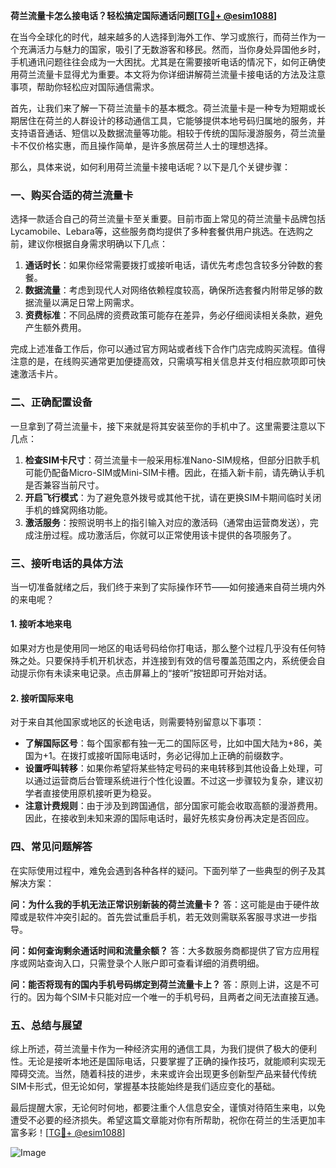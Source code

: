**荷兰流量卡怎么接电话？轻松搞定国际通话问题[[TG💪+ @esim1088](https://t.me/s/esim1088)]**

在当今全球化的时代，越来越多的人选择到海外工作、学习或旅行，而荷兰作为一个充满活力与魅力的国家，吸引了无数游客和移民。然而，当你身处异国他乡时，手机通讯问题往往会成为一大困扰。尤其是在需要接听电话的情况下，如何正确使用荷兰流量卡显得尤为重要。本文将为你详细讲解荷兰流量卡接电话的方法及注意事项，帮助你轻松应对国际通信需求。

首先，让我们来了解一下荷兰流量卡的基本概念。荷兰流量卡是一种专为短期或长期居住在荷兰的人群设计的移动通信工具，它能够提供本地号码归属地的服务，并支持语音通话、短信以及数据流量等功能。相较于传统的国际漫游服务，荷兰流量卡不仅价格实惠，而且操作简单，是许多旅居荷兰人士的理想选择。

那么，具体来说，如何利用荷兰流量卡接电话呢？以下是几个关键步骤：

### **一、购买合适的荷兰流量卡**
选择一款适合自己的荷兰流量卡至关重要。目前市面上常见的荷兰流量卡品牌包括Lycamobile、Lebara等，这些服务商均提供了多种套餐供用户挑选。在选购之前，建议你根据自身需求明确以下几点：
1. **通话时长**：如果你经常需要拨打或接听电话，请优先考虑包含较多分钟数的套餐。
2. **数据流量**：考虑到现代人对网络依赖程度较高，确保所选套餐内附带足够的数据流量以满足日常上网需求。
3. **资费标准**：不同品牌的资费政策可能存在差异，务必仔细阅读相关条款，避免产生额外费用。

完成上述准备工作后，你可以通过官方网站或者线下合作门店完成购买流程。值得注意的是，在线购买通常更加便捷高效，只需填写相关信息并支付相应款项即可快速激活卡片。

### **二、正确配置设备**
一旦拿到了荷兰流量卡，接下来就是将其安装至你的手机中了。这里需要注意以下几点：
1. **检查SIM卡尺寸**：荷兰流量卡一般采用标准Nano-SIM规格，但部分旧款手机可能仍配备Micro-SIM或Mini-SIM卡槽。因此，在插入新卡前，请先确认手机是否兼容当前尺寸。
2. **开启飞行模式**：为了避免意外拨号或其他干扰，请在更换SIM卡期间临时关闭手机的蜂窝网络功能。
3. **激活服务**：按照说明书上的指引输入对应的激活码（通常由运营商发送），完成注册过程。成功激活后，你就可以正常使用该卡提供的各项服务了。

### **三、接听电话的具体方法**
当一切准备就绪之后，我们终于来到了实际操作环节——如何接通来自荷兰境内外的来电呢？

#### **1. 接听本地来电**
如果对方也是使用同一地区的电话号码给你打电话，那么整个过程几乎没有任何特殊之处。只要保持手机开机状态，并连接到有效的信号覆盖范围之内，系统便会自动提示你有未读来电记录。点击屏幕上的“接听”按钮即可开始对话。

#### **2. 接听国际来电**
对于来自其他国家或地区的长途电话，则需要特别留意以下事项：
- **了解国际区号**：每个国家都有独一无二的国际区号，比如中国大陆为+86，美国为+1。在拨打或接听国际电话时，务必记得加上正确的前缀数字。
- **设置呼叫转移**：如果你希望将某些特定号码的来电转移到其他设备上处理，可以通过运营商后台管理系统进行个性化设置。不过这一步骤较为复杂，建议初学者直接使用原机接听更为稳妥。
- **注意计费规则**：由于涉及到跨国通信，部分国家可能会收取高额的漫游费用。因此，在接收到未知来源的国际电话时，最好先核实身份再决定是否回应。

### **四、常见问题解答**
在实际使用过程中，难免会遇到各种各样的疑问。下面列举了一些典型的例子及其解决方案：

**问：为什么我的手机无法正常识别新装的荷兰流量卡？**
答：这可能是由于硬件故障或是软件冲突引起的。首先尝试重启手机，若无效则需联系客服寻求进一步指导。

**问：如何查询剩余通话时间和流量余额？**
答：大多数服务商都提供了官方应用程序或网站查询入口，只需登录个人账户即可查看详细的消费明细。

**问：能否将现有的国内手机号码绑定到荷兰流量卡上？**
答：原则上讲，这是不可行的。因为每个SIM卡只能对应一个唯一的手机号码，且两者之间无法直接互通。

### **五、总结与展望**
综上所述，荷兰流量卡作为一种经济实用的通信工具，为我们提供了极大的便利性。无论是接听本地还是国际电话，只要掌握了正确的操作技巧，就能顺利实现无障碍交流。当然，随着科技的进步，未来或许会出现更多创新型产品来替代传统SIM卡形式，但无论如何，掌握基本技能始终是我们适应变化的基础。

最后提醒大家，无论何时何地，都要注重个人信息安全，谨慎对待陌生来电，以免遭受不必要的经济损失。希望这篇文章能对你有所帮助，祝你在荷兰的生活更加丰富多彩！[[TG💪+ @esim1088](https://t.me/s/esim1088)] 

![Image](https://i.postimg.cc/4NQfJmqS/Snipaste-2025-05-13-00-14-12.png)